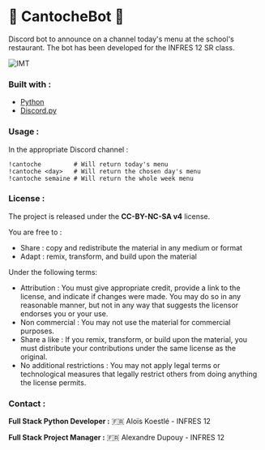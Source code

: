 # 🍟 CantocheBot 🍟

Discord bot to announce on a channel today's menu at the school's restaurant.
The bot has been developed for the INFRES 12 SR class.

![IMT](https://pbs.twimg.com/profile_images/977212057241243648/VxAL5lfT_400x400.jpg)

### Built with : 
* [Python](https://www.python.org/)
* [Discord.py](https://discordpy.readthedocs.io/en/stable/)

### Usage :
In the appropriate Discord channel : 
   ```text
   !cantoche         # Will return today's menu
   !cantoche <day>   # Will return the chosen day's menu
   !cantoche semaine # Will return the whole week menu
   ```
### License : 

The project is released under the **CC-BY-NC-SA v4** license.

You are free to :
- Share : copy and redistribute the material in any medium or format
- Adapt : remix, transform, and build upon the material 

Under the following terms:
- Attribution : You must give appropriate credit, provide a link to the license, and indicate if changes were made. You may do so in any reasonable manner, but not in any way that suggests the licensor endorses you or your use.
- Non commercial : You may not use the material for commercial purposes.
- Share a like : If you remix, transform, or build upon the material, you must distribute your contributions under the same license as the original.
- No additional restrictions : You may not apply legal terms or technological measures that legally restrict others from doing anything the license permits.


### Contact :

**Full Stack Python Developer :**
🇫🇷 Aloïs Koestlé - INFRES 12

**Full Stack Project Manager :**
🇫🇷 Alexandre Dupouy - INFRES 12

